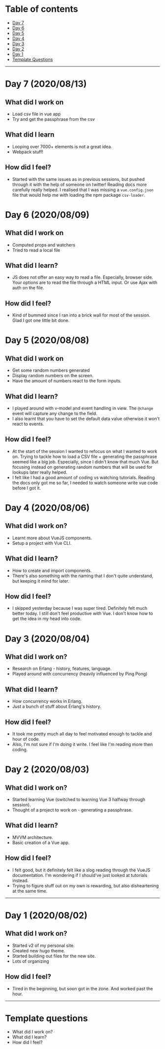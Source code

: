 # Table of contents
- [Day 7](#day-7-20200813)
- [Day 6](#day-6-20200809)
- [Day 5](#day-5-20200808)
- [Day 4](#day-4-20200806)
- [Day 3](#day-3-20200804)
- [Day 2](#day-2-20200803)
- [Day 1](#day-1-20200802)
- [Template Questions](#template-questions)
---

# Day 7 (2020/08/13)
## What did I work on
- Load csv file in vue app
- Try and get the passphrase from the csv
## What did I learn
- Looping over 7000+ elements is not a great idea.
- Webpack stuff!
## How did I feel?
- Started with the same issues as in previous sessions, but pushed through it with the help of someone on twitter! Reading docs more carefully really helped. I realised that I was missing a `vue.config.json` file that would help me with loading the npm package `csv-loader`.

# Day 6 (2020/08/09)
## What did I work on
- Computed props and watchers
- Tried to read a local file
## What did I learn?
- JS does not offer an easy way to read a file. Especially, browser side. Your options are to read the file through a HTML input. Or use Ajax with auth on the file.
## How did I feel?
- Kind of bummed since I ran into a brick wall for most of the session. Glad I got one little bit done.

# Day 5 (2020/08/08)
## What did I work on
- Get some random numbers generated
- Display random numbers on the screen.
- Have the amount of numbers react to the form inputs.

## What did I learn?
- I played around with v-model and event handling in view. The `@change` event will capture any change to the field.
- I also learnt that you have to set the default data value otherwise it won't react to events.

## How did I feel?
- At the start of the session I wanted to refocus on what I wanted to work on. Trying to tackle how to load a CSV file + generating the passphrase seemed like a big job. Especially, since I didn't know that much Vue. But focusing instead on generating random numbers that will be used for lookups later really helped.
- I felt like I had a good amount of coding vs watching tutorials. Reading the docs only got me so far, I needed to watch someone write vue code before I got it.

# Day 4 (2020/08/06)
## What did I work on?
- Learnt more about VueJS components.
- Setup a project with Vue CLI.

## What did I learn?
- How to create and import components.
- There's also something with the naming that I don't quite understand, but keeping it mind for later.

## How did I feel?
- I skipped yesterday because I was super tired. Definitely felt much better today. I still don't feel productive with Vue. I don't know how to get the idea in my head into code.

# Day 3 (2020/08/04)
## What did I work on?
- Research on Erlang - history, features, language.
- Played around with concurrency (heavily influenced by Ping Pong)

## What did I learn?
- How concurrency works in Erlang.
- Just a bunch of stuff about Erlang's history.

## How did I feel?
- It took me pretty much all day to feel motivated enough to tackle and hour of code.
- Also, I'm not sure if I'm doing it write. I feel like I'm reading more then coding.

# Day 2 (2020/08/03)
## What did I work on?
- Started learning Vue (switched to learning Vue 3 halfway through session).
- Thought of a project to work on - generating a passphrase.

## What did I learn?
- MVVM architecture.
- Basic creation of a Vue app.

## How did I feel?
- I felt good, but it definitely felt like a slog reading through the VueJS documentation. I'm wondering if I should've just looked at tutorials instead.
- Trying to figure stuff out on my own is rewarding, but also disheartening at the same time.
---

# Day 1 (2020/08/02)
## What did I work on?
- Started v2 of my personal site.
- Created new hugo theme.
- Started building out files for the new site.
- Lots of organizing

## How did I feel?
- Tired in the beginning, but soon got in the zone. And worked past the hour.
---
# Template questions
- What did I work on?
- What did I learn?
- How did I feel?